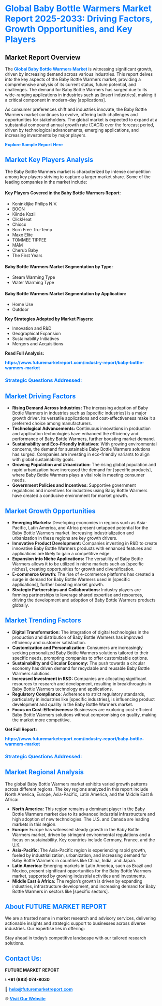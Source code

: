 <h1 style="color: #007BFF;">Global Baby Bottle Warmers Market Report 2025-2033: Driving Factors, Growth Opportunities, and Key Players</h1>

<section id="overview">
<h2>Market Report Overview</h2>
<p>The <a href="https://www.futuremarketreport.com/industry-report/baby-bottle-warmers-market" style="color: #007BFF; text-decoration: none;"><strong>Global Baby Bottle Warmers Market</strong></a> is witnessing significant growth, driven by increasing demand across various industries. This report delves into the key aspects of the Baby Bottle Warmers market, providing a comprehensive analysis of its current status, future potential, and challenges. The demand for Baby Bottle Warmers has surged due to its wide-ranging applications in industries such as [insert industries], making it a critical component in modern-day [applications].</p>
<p>As consumer preferences shift and industries innovate, the Baby Bottle Warmers market continues to evolve, offering both challenges and opportunities for stakeholders. The global market is expected to expand at a substantial compound annual growth rate (CAGR) over the forecast period, driven by technological advancements, emerging applications, and increasing investments by major players.</p>
</section>

<section id="overview">
<p><a href="https://www.futuremarketreport.com/request-sample/reportId=110753" style="color: #007BFF; text-decoration: none;"><strong>Explore Sample Report Here</strong></a></p>
</section>

<section id="key-players">
<h2 style="color: #007BFF;">Market Key Players Analysis</h2>
<p>The Baby Bottle Warmers market is characterized by intense competition among key players striving to capture a larger market share. Some of the leading companies in the market include:</p>
<h4>Key Players Covered in the Baby Bottle Warmers Report:</h4>
<ul><li>Koninklijke Philips N.V.</li><li>BOON</li><li>Kiinde Kozii</li><li>ClickHeat</li><li>Chicco</li><li>Born Free Tru-Temp</li><li>Maxx Elite</li><li>TOMMEE TIPPEE</li><li>MAM</li><li>Cherub Baby</li><li>The First Years</li></ul>
<h4>Baby Bottle Warmers Market Segmentation by Type:</h4>
<ul><li>Steam Warming Type</li><li>Water Warming Type</li></ul>

<h4>Baby Bottle Warmers Market Segmentation by Application:</h4>
<ul><li>Home Use</li><li>Outdoor</li></ul>
<p><strong>Key Strategies Adopted by Market Players:</strong></p>
<ul>
<li>Innovation and R&D</li>
<li>Geographical Expansion</li>
<li>Sustainability Initiatives</li>
<li>Mergers and Acquisitions</li>
</ul>
</section>

<section>
<p><strong>Read Full Analysis: </strong></p><a href="https://www.futuremarketreport.com/industry-report/baby-bottle-warmers-market" style="color: #007BFF; text-decoration: none;"><strong>https://www.futuremarketreport.com/industry-report/baby-bottle-warmers-market</strong></a>
<h3 style="color: #007BFF;">Strategic Questions Addressed:</h3>
</section>

<section id="driving-factors">
<h2 style="color: #007BFF;">Market Driving Factors</h2>
<ul>
<li><strong>Rising Demand Across Industries:</strong> The increasing adoption of Baby Bottle Warmers in industries such as [specific industries] is a major growth driver. Its versatile applications and cost-effectiveness make it a preferred choice among manufacturers.</li>
<li><strong>Technological Advancements:</strong> Continuous innovations in production and application technologies have enhanced the efficiency and performance of Baby Bottle Warmers, further boosting market demand.</li>
<li><strong>Sustainability and Eco-Friendly Initiatives:</strong> With growing environmental concerns, the demand for sustainable Baby Bottle Warmers solutions has surged. Companies are investing in eco-friendly variants to align with global sustainability goals.</li>
<li><strong>Growing Population and Urbanization:</strong> The rising global population and rapid urbanization have increased the demand for [specific products], where Baby Bottle Warmers plays a vital role in meeting consumer needs.</li>
<li><strong>Government Policies and Incentives:</strong> Supportive government regulations and incentives for industries using Baby Bottle Warmers have created a conducive environment for market growth.</li>
</ul>
</section>

<section id="growth-opportunities">
<h2 style="color: #007BFF;">Market Growth Opportunities</h2>
<ul>
<li><strong>Emerging Markets:</strong> Developing economies in regions such as Asia-Pacific, Latin America, and Africa present untapped potential for the Baby Bottle Warmers market. Increasing industrialization and urbanization in these regions are key growth drivers.</li>
<li><strong>Innovative Product Development:</strong> Companies investing in R&D to create innovative Baby Bottle Warmers products with enhanced features and applications are likely to gain a competitive edge.</li>
<li><strong>Expansion into Niche Applications:</strong> The versatility of Baby Bottle Warmers allows it to be utilized in niche markets such as [specific niches], creating opportunities for growth and diversification.</li>
<li><strong>E-commerce Growth:</strong> The rise of e-commerce platforms has created a surge in demand for Baby Bottle Warmers used in [specific applications], further boosting market growth.</li>
<li><strong>Strategic Partnerships and Collaborations:</strong> Industry players are forming partnerships to leverage shared expertise and resources, driving the development and adoption of Baby Bottle Warmers products globally.</li>
</ul>
</section>

<section id="trending-factors">
<h2 style="color: #007BFF;">Market Trending Factors</h2>
<ul>
<li><strong>Digital Transformation:</strong> The integration of digital technologies in the production and distribution of Baby Bottle Warmers has improved efficiency and customer satisfaction.</li>
<li><strong>Customization and Personalization:</strong> Consumers are increasingly seeking personalized Baby Bottle Warmers solutions tailored to their specific needs, prompting companies to offer customizable options.</li>
<li><strong>Sustainability and Circular Economy:</strong> The push towards a circular economy has driven demand for recyclable and reusable Baby Bottle Warmers solutions.</li>
<li><strong>Increased Investment in R&D:</strong> Companies are allocating significant resources to research and development, resulting in breakthroughs in Baby Bottle Warmers technology and applications.</li>
<li><strong>Regulatory Compliance:</strong> Adherence to strict regulatory standards, particularly in industries like [specific industries], is influencing product development and quality in the Baby Bottle Warmers market.</li>
<li><strong>Focus on Cost-Effectiveness:</strong> Businesses are exploring cost-efficient Baby Bottle Warmers solutions without compromising on quality, making the market more competitive.</li>
</ul>
</section>

<section>
<p><strong>Get Full Report: </strong></p><a href="https://www.futuremarketreport.com/industry-report/baby-bottle-warmers-market" style="color: #007BFF; text-decoration: none;"><strong>https://www.futuremarketreport.com/industry-report/baby-bottle-warmers-market</strong></a>
<h3 style="color: #007BFF;">Strategic Questions Addressed:</h3>
</section>


<section id="regional-analysis">
<h2 style="color: #007BFF;">Market Regional Analysis</h2>
<p>The global Baby Bottle Warmers market exhibits varied growth patterns across different regions. The key regions analyzed in this report include North America, Europe, Asia-Pacific, Latin America, and the Middle East & Africa:</p>
<ul>
<li><strong>North America:</strong> This region remains a dominant player in the Baby Bottle Warmers market due to its advanced industrial infrastructure and high adoption of new technologies. The U.S. and Canada are leading markets in this region.</li>
<li><strong>Europe:</strong> Europe has witnessed steady growth in the Baby Bottle Warmers market, driven by stringent environmental regulations and a focus on sustainability. Key countries include Germany, France, and the U.K.</li>
<li><strong>Asia-Pacific:</strong> The Asia-Pacific region is experiencing rapid growth, fueled by industrialization, urbanization, and increasing demand for Baby Bottle Warmers in countries like China, India, and Japan.</li>
<li><strong>Latin America:</strong> Emerging markets in Latin America, such as Brazil and Mexico, present significant opportunities for the Baby Bottle Warmers market, supported by growing industrial activities and investments.</li>
<li><strong>Middle East & Africa:</strong> The region’s growth is driven by expanding industries, infrastructure development, and increasing demand for Baby Bottle Warmers in sectors like [specific sectors].</li>
</ul>
</section>

<footer>
<h2 style="color: #007BFF;">About FUTURE MARKET REPORT</h2>
<p>We are a trusted name in market research and advisory services, delivering actionable insights and strategic support to businesses across diverse industries. Our expertise lies in offering:</p>

<p>Stay ahead in today’s competitive landscape with our tailored research solutions.</p>

<h2 style="color: #007BFF;">Contact Us:</h2>
<p><strong>FUTURE MARKET REPORT</strong></p>
<p>📞 <strong>+91 (883) 074-8030</strong></p>
<p>📧 <strong><a href="mailto:help@futuremarketreport.com" style="color: #007BFF;">help@futuremarketreport.com</a></strong></p>
<p>🌐 <strong><a href="https://www.futuremarketreport.com/" style="color: #007BFF;">Visit Our Website</a></strong></p>
</footer>